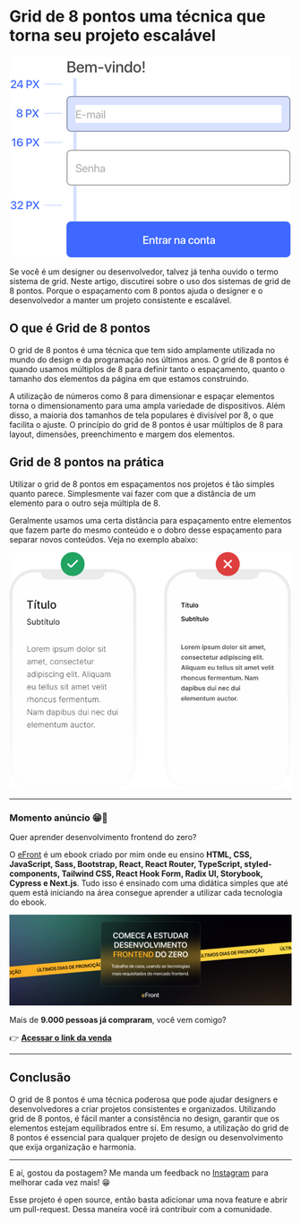 # Grid de 8 pontos uma técnica que torna seu projeto escalável

![Banner da postagem](images/grid-de-8-pontos-uma-tecnica-que-tem-sido-amplamente-utilizada-na-ti.png)

Se você é um designer ou desenvolvedor, talvez já tenha ouvido o termo sistema de grid. Neste artigo, discutirei sobre o uso dos sistemas de grid de 8 pontos. Porque o espaçamento com 8 pontos ajuda o designer e o desenvolvedor a manter um projeto consistente e escalável.

## O que é Grid de 8 pontos

O grid de 8 pontos é uma técnica que tem sido amplamente utilizada no mundo do design e da programação nos últimos anos. O grid de 8 pontos é quando usamos múltiplos de 8 para definir tanto o espaçamento, quanto o tamanho dos elementos da página em que estamos construindo.

A utilização de números como 8 para dimensionar e espaçar elementos torna o dimensionamento para uma ampla variedade de dispositivos. Além disso, a maioria dos tamanhos de tela populares é divisível por 8, o que facilita o ajuste. O princípio do grid de 8 pontos é usar múltiplos de 8 para layout, dimensões, preenchimento e margem dos elementos.

## Grid de 8 pontos na prática

Utilizar o grid de 8 pontos em espaçamentos nos projetos é tão simples quanto parece. Simplesmente vai fazer com que a distância de um elemento para o outro seja múltipla de 8.

Geralmente usamos uma certa distância para espaçamento entre elementos que fazem parte do mesmo conteúdo e o dobro desse espaçamento para separar novos conteúdos. Veja no exemplo abaixo:

![Exemplo Grid 8 pontos](images/grid8pontos.svg)

---

### Momento anúncio 😁🤘

Quer aprender desenvolvimento frontend do zero?

O [eFront](https://iuricode.com/efront/) é um ebook criado por mim onde eu ensino **HTML, CSS, JavaScript, Sass, Bootstrap, React, React Router, TypeScript, styled-components, Tailwind CSS, React Hook Form, Radix UI, Storybook, Cypress e Next.js**. Tudo isso é ensinado com uma didática simples que até quem está iniciando na área consegue aprender a utilizar cada tecnologia do ebook.

![Banner do eFront](images/efront.png)

Mais de **9.000 pessoas já compraram**, você vem comigo?

👉 **[Acessar o link da venda](https://iuricode.com/efront/)**

---

## Conclusão

O grid de 8 pontos é uma técnica poderosa que pode ajudar designers e desenvolvedores a criar projetos consistentes e organizados. Utilizando grid de 8 pontos, é fácil manter a consistência no design, garantir que os elementos estejam equilibrados entre sí. Em resumo, a utilização do grid de 8 pontos é essencial para qualquer projeto de design ou desenvolvimento que exija organização e harmonia.

---

E aí, gostou da postagem? Me manda um feedback no [Instagram](https://www.instagram.com/iuricode/) para melhorar cada vez mais! 😁

Esse projeto é open source, então basta adicionar uma nova feature e abrir um pull-request. Dessa maneira você irá contribuir com a comunidade.
